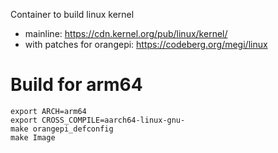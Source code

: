 Container to build linux kernel

- mainline: https://cdn.kernel.org/pub/linux/kernel/
- with patches for orangepi: https://codeberg.org/megi/linux

# Build for arm64

```
export ARCH=arm64
export CROSS_COMPILE=aarch64-linux-gnu-
make orangepi_defconfig
make Image
```
